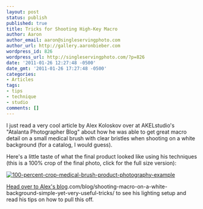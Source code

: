 ```yaml
---
layout: post
status: publish
published: true
title: Tricks for Shooting High-Key Macro
author: Aaron
author_email: aaron@singleservingphoto.com
author_url: http://gallery.aaronbieber.com
wordpress_id: 826
wordpress_url: http://singleservingphoto.com/?p=826
date: '2011-01-26 12:27:48 -0500'
date_gmt: '2011-01-26 17:27:48 -0500'
categories:
- Articles
tags:
- tips
- technique
- studio
comments: []
---
```

I just read a very cool article by Alex Koloskov over at AKELstudio's
"Atalanta Photographer Blog" about how he was able to get great macro
detail on a small medical brush with clear bristles when shooting on a
white background (for a catalog, I would guess).

Here's a little taste of what the final product looked like using his
techniques (this is a 100% crop of the final photo, click for the full
size version):

[![](http://singleservingphoto.com/wp-content/uploads/2011/01/100-percent-crop-medical-brush-product-photography-example-237x300.jpg "100-percent-crop-medical-brush-product-photography-example")](http://singleservingphoto.com/wp-content/uploads/2011/01/100-percent-crop-medical-brush-product-photography-example.jpg)

[Head over to Alex's
blog](http://www.akelstudio).com/blog/shooting-macro-on-a-white-background-simple-yet-very-useful-tricks/
to see his lighting setup and read his tips on how to pull this off.
